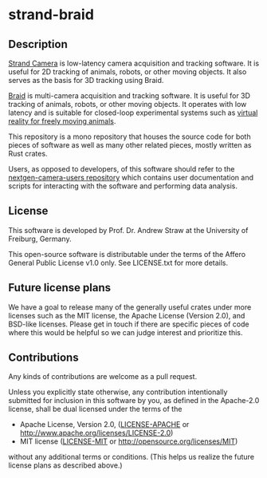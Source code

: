 # strand-braid

## Description

[Strand Camera](https://strawlab.org/strand-cam/) is low-latency camera acquisition and tracking software. It is useful for 2D tracking of animals, robots, or other moving objects. It also serves as the basis for 3D tracking using Braid.

[Braid](https://strawlab.org/braid/) is multi-camera acquisition and tracking
software. It is useful for 3D tracking of animals, robots, or other moving
objects. It operates with low latency and is suitable for closed-loop
experimental systems such as [virtual reality for freely moving
animals](https://strawlab.org/freemovr/).

This repository is a mono repository that houses the source code for both pieces
of software as well as many other related pieces, mostly written as Rust crates.

Users, as opposed to developers, of this software should refer to the
[nextgen-camera-users
repository](https://github.com/strawlab/nextgen-camera-users/) which contains
user documentation and scripts for interacting with the software and performing
data analysis.

## License

This software is developed by Prof. Dr. Andrew Straw at the University of Freiburg, Germany.

This open-source software is distributable under the terms of the Affero General
Public License v1.0 only. See LICENSE.txt for more details.

## Future license plans

We have a goal to release many of the generally useful crates under more
licenses such as the MIT license, the Apache License (Version 2.0), and BSD-like
licenses. Please get in touch if there are specific pieces of code where this
would be helpful so we can judge interest and prioritize this.

## Contributions

Any kinds of contributions are welcome as a pull request.

Unless you explicitly state otherwise, any contribution intentionally submitted
for inclusion in this software by you, as defined in the Apache-2.0 license,
shall be dual licensed under the terms of the

 * Apache License, Version 2.0, ([LICENSE-APACHE](LICENSE-APACHE) or
   http://www.apache.org/licenses/LICENSE-2.0)
 * MIT license ([LICENSE-MIT](LICENSE-MIT) or
   http://opensource.org/licenses/MIT)

without any additional
terms or conditions. (This helps us realize the future license plans as
described above.)
